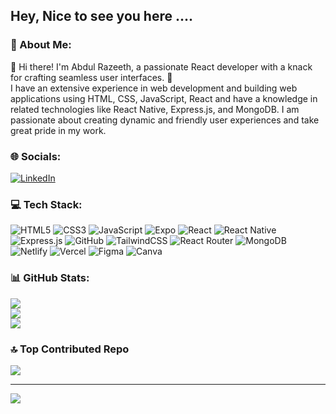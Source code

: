## Hey, Nice to see you here ....

### 💫 About Me:
👋 Hi there! I'm Abdul Razeeth, a passionate React developer with a knack for crafting seamless user interfaces. 🚀<br>I have an extensive experience in web development and building web applications using HTML, CSS, JavaScript, React and have a knowledge in related technologies like React Native, Express.js, and MongoDB. I am passionate about creating dynamic and friendly user experiences and take great pride in my work.


### 🌐 Socials:
[![LinkedIn](https://img.shields.io/badge/LinkedIn-%230077B5.svg?logo=linkedin&logoColor=white)](https://linkedin.com/in/https://www.linkedin.com/in/abdul-razeeth-a02b98261/) 

### 💻 Tech Stack:
![HTML5](https://img.shields.io/badge/html5-%23E34F26.svg?style=flat&logo=html5&logoColor=white) ![CSS3](https://img.shields.io/badge/css3-%231572B6.svg?style=flat&logo=css3&logoColor=white) ![JavaScript](https://img.shields.io/badge/javascript-%23323330.svg?style=flat&logo=javascript&logoColor=%23F7DF1E) ![Expo](https://img.shields.io/badge/expo-1C1E24?style=flat&logo=expo&logoColor=#D04A37) ![React](https://img.shields.io/badge/react-%2320232a.svg?style=flat&logo=react&logoColor=%2361DAFB) ![React Native](https://img.shields.io/badge/react_native-%2320232a.svg?style=flat&logo=react&logoColor=%2361DAFB) ![Express.js](https://img.shields.io/badge/express.js-%23404d59.svg?style=flat&logo=express&logoColor=%2361DAFB) ![GitHub](https://img.shields.io/badge/GitHub-%23121011.svg?style=flat&logo=github&logoColor=white) ![TailwindCSS](https://img.shields.io/badge/tailwindcss-%2338B2AC.svg?style=flat&logo=tailwind-css&logoColor=white) ![React Router](https://img.shields.io/badge/React_Router-CA4245?style=flat&logo=react-router&logoColor=white) ![MongoDB](https://img.shields.io/badge/MongoDB-%234ea94b.svg?style=flat&logo=mongodb&logoColor=white) ![Netlify](https://img.shields.io/badge/netlify-%23000000.svg?style=flat&logo=netlify&logoColor=#00C7B7) ![Vercel](https://img.shields.io/badge/vercel-%23000000.svg?style=flat&logo=vercel&logoColor=white) 	![Figma](https://img.shields.io/badge/figma-%23F24E1E.svg?style=flat&logo=figma&logoColor=white) ![Canva](https://img.shields.io/badge/Canva-%2300C4CC.svg?style=flat&logo=Canva&logoColor=white)


### 📊 GitHub Stats:
![](https://github-readme-stats.vercel.app/api?username=razeeth11&theme=radical&hide_border=false&include_all_commits=true&count_private=false)<br/>
![](https://github-readme-streak-stats.herokuapp.com/?user=razeeth11&theme=radical&hide_border=false)<br/>
![](https://github-readme-stats.vercel.app/api/top-langs/?username=razeeth11&theme=radical&hide_border=false&include_all_commits=true&count_private=false&layout=compact)

### 🔝 Top Contributed Repo
![](https://github-contributor-stats.vercel.app/api?username=razeeth11&limit=5&theme=dracula&combine_all_yearly_contributions=true)

---
[![](https://visitcount.itsvg.in/api?id=razeeth11&icon=0&color=0)](https://visitcount.itsvg.in)

<!-- Proudly created with GPRM ( https://gprm.itsvg.in ) -->



